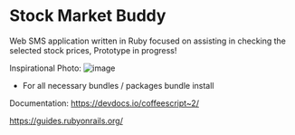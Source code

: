 # Stock Market Buddy

Web SMS application written in Ruby focused on assisting in checking the selected stock prices, Prototype in progress!

Inspirational Photo:
![image](https://raw.githubusercontent.com/mop-tracker/mop/master/doc/screenshot.png)

- For all necessary bundles / packages
bundle install

Documentation: https://devdocs.io/coffeescript~2/

https://guides.rubyonrails.org/
